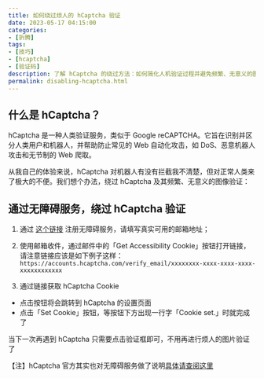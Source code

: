 ```yaml
---
title: 如何绕过烦人的 hCaptcha 验证
date: 2023-05-17 04:15:00
categories: 
- [折腾]
tags: 
- [技巧]
- [hcaptcha]
- [验证码]
description: 了解 hCaptcha 的绕过方法：如何简化人机验证过程并避免频繁、无意义的图像验证。立即阅读，轻松绕过 hCaptcha 验证
permalink: disabling-hcaptcha.html
---
```


## 什么是 hCaptcha？
hCaptcha 是一种人类验证服务，类似于 Google reCAPTCHA。它旨在识别并区分人类用户和机器人，并帮助防止常见的 Web 自动化攻击，如 DoS、恶意机器人攻击和无节制的 Web 爬取。

从我自己的体验来说，hCaptcha 对机器人有没有拦截我不清楚，但对正常人类来了极大的不便。我们想个办法，绕过 hCaptcha 及其频繁、无意义的图像验证：

## 通过无障碍服务，绕过 hCaptcha 验证
1. 通过 [这个链接](https://dashboard.hcaptcha.com/signup?type=accessibility) 注册无障碍服务，请填写真实可用的邮箱地址；
2. 使用邮箱收件，通过邮件中的「Get Accessibility Cookie」按钮打开链接，请注意链接应该是如下例子这样：
`https://accounts.hcaptcha.com/verify_email/xxxxxxxx-xxxx-xxxx-xxxx-xxxxxxxxxxxx`

3. 通过链接获取 hCaptcha Cookie
- 点击按钮将会跳转到 hCaptcha 的设置页面
- 点击「Set Cookie」按钮，等按钮下方出现一行字「Cookie set.」时就完成了

当下一次再遇到 hCaptcha 只需要点击验证框即可，不用再进行烦人的图片验证了

【注】hCaptcha 官方其实也对无障碍服务做了说明[具体请查阅这里](https://www.hcaptcha.com/accessibility)